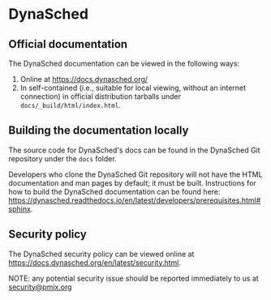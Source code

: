 # DynaSched

## Official documentation

The DynaSched documentation can be viewed in the following ways:

1. Online at https://docs.dynasched.org/
1. In self-contained (i.e., suitable for local viewing, without an
   internet connection) in official distribution tarballs under
   `docs/_build/html/index.html`.

## Building the documentation locally

The source code for DynaSched's docs can be found in the DynaSched Git
repository under the `docs` folder.

Developers who clone the DynaSched Git repository will not have the
HTML documentation and man pages by default; it must be built.
Instructions for how to build the DynaSched documentation can be found
here:
https://dynasched.readthedocs.io/en/latest/developers/prerequisites.html#sphinx.

## Security policy

The DynaSched security policy can be viewed online at https://docs.dynasched.org/en/latest/security.html.

NOTE: any potential security issue should be reported immediately to us at security@pmix.org
